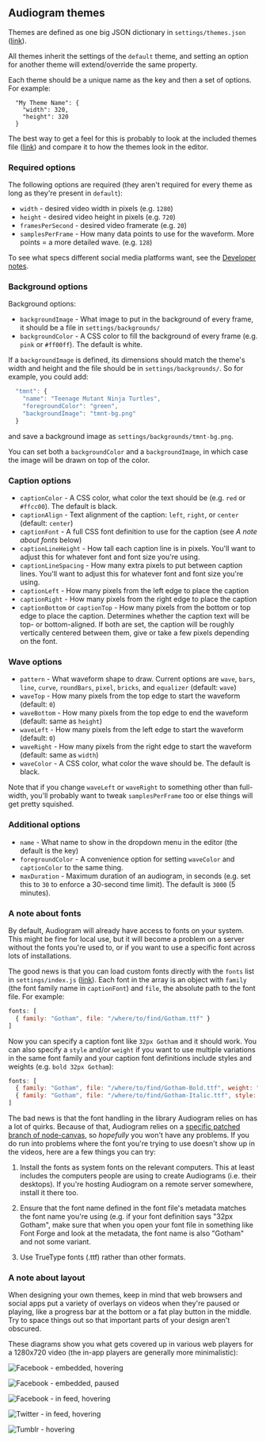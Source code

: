 ## Audiogram themes

Themes are defined as one big JSON dictionary in `settings/themes.json` ([link](settings/themes.json)).

All themes inherit the settings of the `default` theme, and setting an option for another theme will extend/override the same property.

Each theme should be a unique name as the key and then a set of options.  For example:

```
  "My Theme Name": {
    "width": 320,
    "height": 320
  }
```

The best way to get a feel for this is probably to look at the included themes file ([link](settings/themes.json)) and compare it to how the themes look in the editor.

### Required options

The following options are required (they aren't required for every theme as long as they're present in `default`):

* `width` - desired video width in pixels (e.g. `1280`)
* `height` - desired video height in pixels (e.g. `720`)
* `framesPerSecond` - desired video framerate (e.g. `20`)
* `samplesPerFrame` - How many data points to use for the waveform. More points = a more detailed wave. (e.g. `128`)

To see what specs different social media platforms want, see the [Developer notes](DEVELOPERS.md#use-different-dimensions-besides-1280x720).

### Background options

Background options:

* `backgroundImage` - What image to put in the background of every frame, it should be a file in `settings/backgrounds/`
* `backgroundColor` - A CSS color to fill the background of every frame (e.g. `pink` or `#ff00ff`). The default is white.

If a `backgroundImage` is defined, its dimensions should match the theme's width and height and the file should be in `settings/backgrounds/`. So for example, you could add:

```js
  "tmnt": {
    "name": "Teenage Mutant Ninja Turtles",
    "foregroundColor": "green",
    "backgroundImage": "tmnt-bg.png"
  }
```

and save a background image as `settings/backgrounds/tmnt-bg.png`.

You can set both a `backgroundColor` and a `backgroundImage`, in which case the image will be drawn on top of the color.

### Caption options

* `captionColor` - A CSS color, what color the text should be (e.g. `red` or `#ffcc00`). The default is black.
* `captionAlign` - Text alignment of the caption: `left`, `right`, or `center` (default: `center`)
* `captionFont` - A full CSS font definition to use for the caption (see _A note about fonts_ below)
* `captionLineHeight` - How tall each caption line is in pixels. You'll want to adjust this for whatever font and font size you're using.
* `captionLineSpacing` - How many extra pixels to put between caption lines. You'll want to adjust this for whatever font and font size you're using.
* `captionLeft` - How many pixels from the left edge to place the caption
* `captionRight` - How many pixels from the right edge to place the caption
* `captionBottom` or `captionTop` - How many pixels from the bottom or top edge to place the caption. Determines whether the caption text will be top- or bottom-aligned. If both are set, the caption will be roughly vertically centered between them, give or take a few pixels depending on the font.

### Wave options

* `pattern` - What waveform shape to draw. Current options are `wave`, `bars`, `line`, `curve`, `roundBars`, `pixel`, `bricks`, and `equalizer` (default: `wave`)
* `waveTop` - How many pixels from the top edge to start the waveform (default: `0`)
* `waveBottom` - How many pixels from the top edge to end the waveform (default: same as `height`)
* `waveLeft` - How many pixels from the left edge to start the waveform (default: `0`)
* `waveRight` - How many pixels from the right edge to start the waveform (default: same as `width`)
* `waveColor` - A CSS color, what color the wave should be. The default is black.

Note that if you change `waveLeft` or `waveRight` to something other than full-width, you'll probably want to tweak `samplesPerFrame` too or else things will get pretty squished.

### Additional options

* `name` - What name to show in the dropdown menu in the editor (the default is the key)
* `foregroundColor` - A convenience option for setting `waveColor` and `captionColor` to the same thing.
* `maxDuration` - Maximum duration of an audiogram, in seconds (e.g. set this to `30` to enforce a 30-second time limit). The default is `3000` (5 minutes).

### A note about fonts

By default, Audiogram will already have access to fonts on your system.  This might be fine for local use, but it will become a problem on a server without the fonts you're used to, or if you want to use a specific font across lots of installations.

The good news is that you can load custom fonts directly with the `fonts` list in `settings/index.js` ([link](settings/index.js#L25-L31)). Each font in the array is an object with `family` (the font family name in `captionFont`) and `file`, the absolute path to the font file.  For example:

```js
fonts: [
  { family: "Gotham", file: "/where/to/find/Gotham.ttf" }
]
```

Now you can specify a caption font like `32px Gotham` and it should work.  You can also specify a `style` and/or `weight` if you want to use multiple variations in the same font family and your caption font definitions include styles and weights (e.g. `bold 32px Gotham`):

```js
fonts: [
  { family: "Gotham", file: "/where/to/find/Gotham-Bold.ttf", weight: "bold" },
  { family: "Gotham", file: "/where/to/find/Gotham-Italic.ttf", style: "italic" }
]
```

The bad news is that the font handling in the library Audiogram relies on has a lot of quirks.  Because of that, Audiogram relies on a [specific patched branch of node-canvas](https://github.com/Automattic/node-canvas/pull/715), so _hopefully_ you won't have any problems. If you do run into problems where the font you're trying to use doesn't show up in the videos, here are a few things you can try:

1. Install the fonts as system fonts on the relevant computers. This at least includes the computers people are using to create Audiograms (i.e. their desktops). If you're hosting Audiogram on a remote server somewhere, install it there too.

2. Ensure that the font name defined in the font file's metadata matches the font name you're using (e.g. if your font definition says "32px Gotham", make sure that when you open your font file in something like Font Forge and look at the metadata, the font name is also "Gotham" and not some variant.

3. Use TrueType fonts (.ttf) rather than other formats.


### A note about layout

When designing your own themes, keep in mind that web browsers and social apps put a variety of overlays on videos when they're paused or playing, like a progress bar at the bottom or a fat play button in the middle. Try to space things out so that important parts of your design aren't obscured.

These diagrams show you what gets covered up in various web players for a 1280x720 video (the in-app players are generally more minimalistic):

![Facebook - embedded, hovering](https://cloud.githubusercontent.com/assets/2120446/17449695/3f1e008a-5b2a-11e6-8a5a-f30b80141f7e.png)

![Facebook - embedded, paused](https://cloud.githubusercontent.com/assets/2120446/17449742/7b547bec-5b2a-11e6-9107-ee79620c7612.png)

![Facebook - in feed, hovering](https://cloud.githubusercontent.com/assets/2120446/17449722/5e841f5e-5b2a-11e6-9cca-e4072b6f3eb7.png)

![Twitter - in feed, hovering](https://cloud.githubusercontent.com/assets/2120446/17449733/70d706b2-5b2a-11e6-9bbf-3659c36a4f41.png)

![Tumblr - hovering](https://cloud.githubusercontent.com/assets/2120446/17449725/6637ff5e-5b2a-11e6-90bc-62743b13860a.png)
